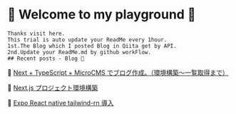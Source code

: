 # 🐬 Welcome to my playground 🐬
	Thanks visit here.
	This trial is auto update your ReadMe every 1hour.
	1st.The Blog which I posted Blog in Qiita get by API.
	2nd.Update your ReadMe.md by github workFlow.
	## Recent posts - Blog 📜 
	
🌵 [Next + TypeScript + MicroCMS でブログ作成。（環境構築〜一覧取得まで）](https://qiita.com/takeshu17/items/5814d595a7b9ead2d6b9)


🌵 [Next.js プロジェクト環境構築](https://qiita.com/takeshu17/items/7cee74ae041c3be5ed0f)


🌵 [Expo React native tailwind-rn 導入](https://qiita.com/takeshu17/items/02690f8eca0121e89f32)

